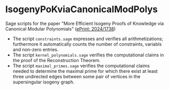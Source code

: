 # IsogenyPoKviaCanonicalModPolys
Sage scripts for the paper "More Efficient Isogeny Proofs of Knowledge via Canonical Modular Polynomials" ([ePrint: 2024/1738](https://eprint.iacr.org/2024/1738))

-  The script `constraints.sage` expresses and verifies all arithmetizations; furthermore it automatically counts the number of constraints, variabls and non-zero entries.
-  The script `kernel_polynomials.sage` verifies the computational claims in the proof of the Reconstruction Theorem.
-  The script `maximal_primes.sage` verifies the computational claims needed to determine the maximal prime for which there exist at least three undirected edges between some pair of vertices in the supersingular isogeny graph.
